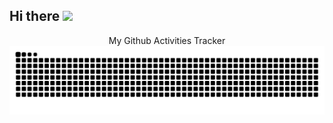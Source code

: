 ## Hi there <img src="https://media.giphy.com/media/WUlplcMpOCEmTGBtBW/giphy.gif" width="40px">

<!--
**IIawaII/IIawaII** is a ✨ _special_ ✨ repository because its `README.md` (this file) appears on your GitHub profile.

Here are some ideas to get you started:

- 🔭 I’m currently working on ...
- 🌱 I’m currently learning ...
- 👯 I’m looking to collaborate on ...
- 🤔 I’m looking for help with ...
- 💬 Ask me about ...
- 📫 How to reach me: ...
- 😄 Pronouns: ...
- ⚡ Fun fact: ...
-->

<summary align = center> My Github Activities Tracker</summary>
<picture>
  
  <source media="(prefers-color-scheme: dark)" srcset="https://github.com/IIawaII/IIawaII/blob/output/github-snake-dark.svg" />
  <source media="(prefers-color-scheme: light)" srcset="https://github.com/IIawaII/IIawaII/blob/output/github-snake.svg" />
  <img alt="github-snake" src="github-snake.svg" />
</picture>

